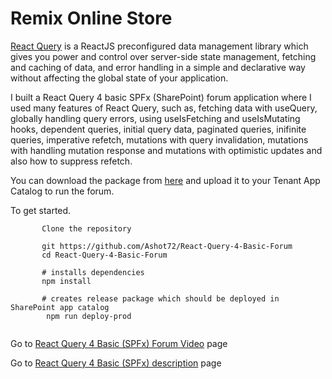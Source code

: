 # Remix Online Store
 [React Query](https://tanstack.com/query/v4) is a ReactJS preconfigured data management library which gives you power and control over server-side state management,
fetching and caching of data, and error handling in a simple and declarative way without affecting the global state of your application.

I built a React Query 4 basic SPFx (SharePoint) forum application where I used many features of React Query, such as, fetching data with useQuery, globally handling query errors, using useIsFetching and useIsMutating hooks, dependent queries, initial query data, paginated queries, inifinite queries, imperative refetch, mutations with query invalidation, mutations with handling mutation response and mutations with optimistic updates and also how to suppress refetch. 

 You can download the package from [here](https://github.com/Ashot72/React-Query-4-Basic-Forum/sharepoint/solution/react-forums-hooks.sppkg) and upload it to your Tenant App Catalog to run the forum.

To get started.
```
       Clone the repository

       git https://github.com/Ashot72/React-Query-4-Basic-Forum
       cd React-Query-4-Basic-Forum

       # installs dependencies
       npm install

       # creates release package which should be deployed in SharePoint app catalog
        npm run deploy-prod
      
```

Go to [React Query 4 Basic (SPFx) Forum Video](https://youtu.be/nXeD3b5vr7I) page

Go to [React Query 4 Basic (SPFx) description](https://ashot72.github.io/React-Query-4-Basic-Forum/doc.html) page

